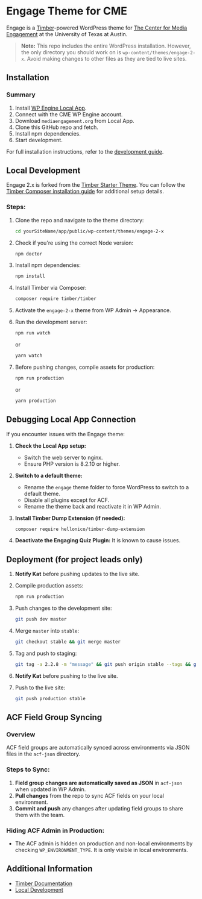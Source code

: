 <!----- Conversion time: 1.029 seconds.


Using this Markdown file:

1. Cut and paste this output into your source file.
2. See the notes and action items below regarding this conversion run.
3. Check the rendered output (headings, lists, code blocks, tables) for proper
   formatting and use a linkchecker before you publish this page.

Conversion notes:

* Docs to Markdown version 1.0β21
* Thu Apr 02 2020 11:55:39 GMT-0700 (PDT)
* Source doc: CME Updated Readme.md
----->

# Engage Theme for CME

Engage is a [Timber](https://timber.github.io/docs/)-powered WordPress theme for [The Center for Media Engagement](https://mediaengagement.org/) at the University of Texas at Austin.

> **Note:** This repo includes the entire WordPress installation. However, the only directory you should work on is `wp-content/themes/engage-2-x`. Avoid making changes to other files as they are tied to live sites.

## Installation

### Summary

1. Install [WP Engine Local App](http://localwp.com/).
2. Connect with the CME WP Engine account.
3. Download `mediaengagement.org` from Local App.
4. Clone this GitHub repo and fetch.
5. Install npm dependencies.
6. Start development.

For full installation instructions, refer to the [development guide](https://docs.mediaengagement.org/mediaengagement/#installation).

## Local Development

Engage 2.x is forked from the [Timber Starter Theme](https://github.com/timber/starter-theme). You can follow the [Timber Composer installation guide](https://timber.github.io/docs/getting-started/switch-to-composer/) for additional setup details.

### Steps:

1. Clone the repo and navigate to the theme directory:

    ```bash
    cd yourSiteName/app/public/wp-content/themes/engage-2-x
    ```

2. Check if you're using the correct Node version:

    ```bash
    npm doctor
    ```

3. Install npm dependencies:

    ```bash
    npm install
    ```

4. Install Timber via Composer:

    ```bash
    composer require timber/timber
    ```

5. Activate the `engage-2-x` theme from WP Admin → Appearance.

6. Run the development server:

    ```bash
    npm run watch
    ```
    or
    ```bash
    yarn watch
    ```

7. Before pushing changes, compile assets for production:

    ```bash
    npm run production
    ```
    or
    ```bash
    yarn production
    ```

## Debugging Local App Connection

If you encounter issues with the Engage theme:

1. **Check the Local App setup:**
    - Switch the web server to nginx.
    - Ensure PHP version is 8.2.10 or higher.

2. **Switch to a default theme:**
    - Rename the `engage` theme folder to force WordPress to switch to a default theme.
    - Disable all plugins except for ACF.
    - Rename the theme back and reactivate it in WP Admin.

3. **Install Timber Dump Extension (if needed):**

    ```bash
    composer require hellonico/timber-dump-extension
    ```

4. **Deactivate the Engaging Quiz Plugin:** It is known to cause issues.

## Deployment (for project leads only)

1. **Notify Kat** before pushing updates to the live site.
2. Compile production assets:

    ```bash
    npm run production
    ```

3. Push changes to the development site:

    ```bash
    git push dev master
    ```

4. Merge `master` into `stable`:

    ```bash
    git checkout stable && git merge master
    ```

5. Tag and push to staging:

    ```bash
    git tag -a 2.2.8 -m "message" && git push origin stable --tags && git push staging stable
    ```

6. **Notify Kat** before pushing to the live site.
7. Push to the live site:

    ```bash
    git push production stable
    ```

## ACF Field Group Syncing

### Overview

ACF field groups are automatically synced across environments via JSON files in the `acf-json` directory.

### Steps to Sync:

1. **Field group changes are automatically saved as JSON** in `acf-json` when updated in WP Admin.
2. **Pull changes** from the repo to sync ACF fields on your local environment.
3. **Commit and push** any changes after updating field groups to share them with the team.

### Hiding ACF Admin in Production:

- The ACF admin is hidden on production and non-local environments by checking `WP_ENVIRONMENT_TYPE`. It is only visible in local environments.

## Additional Information

- [Timber Documentation](https://timber.github.io/docs/)
- [Local Development](https://docs.mediaengagement.org/mediaengagement/#local-development)
